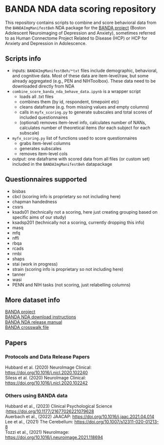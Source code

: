 # BANDA NDA data scoring repository
This repository contains scripts to combine and score behavioral data from the `BANDAImgManifestBeh` NDA package for the [BANDA project](https://nda.nih.gov/edit_collection.html?id=3037) (Boston Adolescent Neuroimaging of Depression and Anxiety), sometimes referred to as Human Connectome Project Related to Disease (HCP) or HCP for Anxiety and Depression in Adolescence.

## Scripts info
- inputs: `BANDAImgManifestBeh/*txt` files include demographic, behavioral, and cognitive data. Most of these data are item-level/raw, but some already aggregated (e.g., PEN and NIHToolbox). These data need to be downloaded directly from NDA
- `combine_score_banda_nda_behave_data.ipynb` is a wrapper script
  - loads all .txt files
  - combines them (by id, respondent, timepoint etc)
  - cleans dataframe (e.g. from missing values and empty columns)      
  - calls in `myfx_scoring.py` to generate subscales and total scores of included questionnaires
  - (optional) removes item-level info, calculates number of NANs, calculates number of theoretical items (for each subject for each subscale) 
- `myfx_scoring.py` list of functions used to score questionnaires
  - grabs item-level columns
  - generates subscales
  - removes item-level cols
- output: one dataframe with scored data from all files (or custom set) included in the `BANDAImgManifestBeh` datapackage

## Questionnaires supported 
- bisbas
- cbcl (scoring info is proprietary so not including here)
- chapman handedness
- cssrs
- ksads01 (technically not a scoring, here just creating grouping based on specific aims of our study)
- ksadsp201 (technically not a scoring, currently dropping this info)
- masq
- mfq
- nffi
- rbqa
- rcads
- rmbi
- shaps
- stai (work in progress)
- strain (scoring info is proprietary so not including here)
- tanner
- wasi
- PENN and NIH tasks (not scoring, just relabelling columns)

## More dataset info
[BANDA project](https://nda.nih.gov/edit_collection.html?id=3037)\
[BANDA NDA download instructions]( https://www.humanconnectome.org/study/connectomes-related-anxiety-depression/data-releases
)\
[BANDA NDA release manual](https://www.humanconnectome.org/storage/app/media/documentation/BANDA1.0/BANDA_Release_1.0_Manual.pdf)\
[BANDA crosswalk file](https://www.humanconnectome.org/storage/app/media/documentation/BANDA1.0/BANDA1.0_Crosswalk.csv)

## Papers 
### Protocols and Data Release Papers
Hubbard et al. (2020) NeuroImage Clinical: https://doi.org/10.1016/j.nicl.2020.102240 \
Siless et al. (2020) NeuroImage Clinical: https://doi.org/10.1016/j.nicl.2020.102242 

### Others using BANDA data
Hubbard et al., (2023) Clinical Psychological Science :https://doi.org/10.1177/21677026221079628 \
Auerbach et al., (2022) JAACAP: https://doi.org/10.1016/j.jaac.2021.04.014 \
Lee et al., (2021) The Cerebellum: https://doi.org/10.1007/s12311-020-01213-8 \
Tozzi et al., (2021) NeuroImage: https://doi.org/10.1016/j.neuroimage.2021.118694
